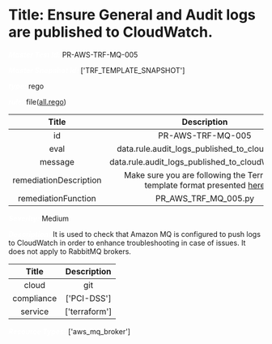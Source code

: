 



# Title: Ensure General and Audit logs are published to CloudWatch.


***<font color="white">Master Test Id:</font>*** PR-AWS-TRF-MQ-005

***<font color="white">Master Snapshot Id:</font>*** ['TRF_TEMPLATE_SNAPSHOT']

***<font color="white">type:</font>*** rego

***<font color="white">rule:</font>*** file([all.rego])  
  
  
  
  

|Title|Description|
| :---: | :---: |
|id|PR-AWS-TRF-MQ-005|
|eval|data.rule.audit_logs_published_to_cloudWatch|
|message|data.rule.audit_logs_published_to_cloudWatch_err|
|remediationDescription|Make sure you are following the Terraform template format presented <a href='https://registry.terraform.io/providers/hashicorp/aws/latest/docs/resources/mq_broker' target='_blank'>here</a>|
|remediationFunction|PR_AWS_TRF_MQ_005.py|


***<font color="white">Severity:</font>*** Medium

***<font color="white">Description:</font>*** It is used to check that Amazon MQ is configured to push logs to CloudWatch in order to enhance troubleshooting in case of issues. It does not apply to RabbitMQ brokers.  
  
  

|Title|Description|
| :---: | :---: |
|cloud|git|
|compliance|['PCI-DSS']|
|service|['terraform']|


***<font color="white">Resource Types:</font>*** ['aws_mq_broker']


[all.rego]: https://github.com/prancer-io/prancer-compliance-test/tree/master/aws/terraform/all.rego

